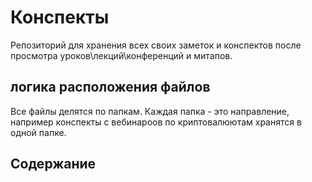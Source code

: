 # Конспекты

Репозиторий для хранения всех своих заметок и конспектов после просмотра уроков\лекций\конференций и митапов.

## логика расположения файлов

Все файлы делятся по папкам. Каждая папка - это направление, например конспекты с вебинароов по криптовалюютам хранятся в одной папке.

## Содержание